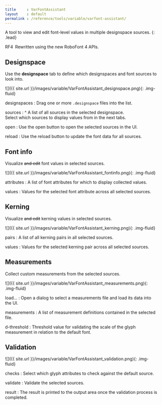 ```yaml
---
title     : VarFontAssistant
layout    : default
permalink : /reference/tools/variable/varfont-assistant/
---
```


A tool to view and edit font-level values in multiple designspace sources.
{: .lead}

<span class="badge text-bg-success rounded-0">RF4</span> Rewritten using the new RoboFont 4 APIs.


Designspace
-----------

Use the **designspace** tab to define which designspaces and font sources to look into.

![]({{ site.url }}/images/variable/VarFontAssistant_designspace.png){: .img-fluid}

designspaces
: Drag one or more `.designspace` files into the list.

sources
: ^
  A list of all sources in the selected designspace.  
  Select which sources to display values from in the next tabs.  

open
: Use the open button to open the selected sources in the UI.

reload
: Use the reload button to update the font data for all sources.


Font info
---------

Visualize ~~and edit~~ font values in selected sources.

![]({{ site.url }}/images/variable/VarFontAssistant_fontinfo.png){: .img-fluid}

attributes
: A list of font attributes for which to display collected values.

values
: Values for the selected font attribute across all selected sources.  


Kerning
-------

Visualize ~~and edit~~ kerning values in selected sources.

![]({{ site.url }}/images/variable/VarFontAssistant_kerning.png){: .img-fluid}

pairs
: A list of all kerning pairs in all selected sources.

values
: Values for the selected kerning pair across all selected sources.  


Measurements
------------

Collect custom measurements from the selected sources.

![]({{ site.url }}/images/variable/VarFontAssistant_measurements.png){: .img-fluid}

load…
: Open a dialog to select a measurements file and load its data into the UI.

measurements
: A list of measurement definitions contained in the selected file.  

d-threshold
: Threshold value for validating the scale of the glyph measurement in relation to the default font.


[measurement definitions]: ../../../measurements-format/


Validation
----------

![]({{ site.url }}/images/variable/VarFontAssistant_validation.png){: .img-fluid}

checks
: Select which glyph attributes to check against the default source.

validate
: Validate the selected sources.

result
: The result is printed to the output area once the validation process is completed.

